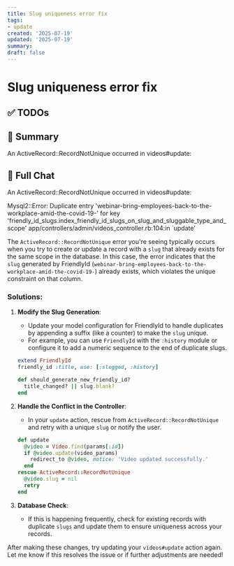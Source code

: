 ```yaml
---
title: Slug uniqueness error fix
tags:
- update
created: '2025-07-19'
updated: '2025-07-19'
summary:
draft: false
---
```


# Slug uniqueness error fix

## ✅ TODOs


## 📌 Summary
An ActiveRecord::RecordNotUnique occurred in videos#update:

## 🧠 Full Chat


An ActiveRecord::RecordNotUnique occurred in videos#update:

  Mysql2::Error: Duplicate entry 'webinar-bring-employees-back-to-the-workplace-amid-the-covid-19-' for key 'friendly_id_slugs.index_friendly_id_slugs_on_slug_and_sluggable_type_and_scope'
  app/controllers/admin/videos_controller.rb:104:in `update'




The `ActiveRecord::RecordNotUnique` error you're seeing typically occurs when you try to create or update a record with a `slug` that already exists for the same scope in the database. In this case, the error indicates that the `slug` generated by FriendlyId (`webinar-bring-employees-back-to-the-workplace-amid-the-covid-19-`) already exists, which violates the unique constraint on that column.

### Solutions:

1. **Modify the Slug Generation**:
   - Update your model configuration for FriendlyId to handle duplicates by appending a suffix (like a counter) to make the `slug` unique.
   - For example, you can use `FriendlyId` with the `:history` module or configure it to add a numeric sequence to the end of duplicate slugs.

   ```ruby
   extend FriendlyId
   friendly_id :title, use: [:slugged, :history]
   
   def should_generate_new_friendly_id?
     title_changed? || slug.blank?
   end
   ```

2. **Handle the Conflict in the Controller**:
   - In your `update` action, rescue from `ActiveRecord::RecordNotUnique` and retry with a unique `slug` or notify the user.

   ```ruby
   def update
     @video = Video.find(params[:id])
     if @video.update(video_params)
       redirect_to @video, notice: 'Video updated successfully.'
     end
   rescue ActiveRecord::RecordNotUnique
     @video.slug = nil
     retry
   end
   ```

3. **Database Check**:
   - If this is happening frequently, check for existing records with duplicate `slugs` and update them to ensure uniqueness across your records.

After making these changes, try updating your `videos#update` action again. Let me know if this resolves the issue or if further adjustments are needed!